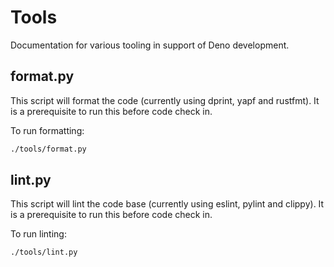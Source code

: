 # Tools

Documentation for various tooling in support of Deno development.

## format.py

This script will format the code (currently using dprint, yapf and rustfmt). It
is a prerequisite to run this before code check in.

To run formatting:

```sh
./tools/format.py
```

## lint.py

This script will lint the code base (currently using eslint, pylint and clippy).
It is a prerequisite to run this before code check in.

To run linting:

```sh
./tools/lint.py
```
